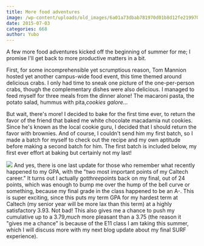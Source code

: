 ```yaml
---
title: More food adventures
image: /wp-content/uploads/old_images/6a01a73dbab781970d01b8d12fe219970c-pi.jpg
date: 2015-07-03
categories: 668
author: Yubo
---
```



A few more food adventures kicked off the beginning of summer for me; I promise I'll get back to more productive matters in a bit.

First, for some incomprehensible yet scrumptious reason, Tom Mannion hosted yet another campus-wide food event, this time themed around delicious crabs. I only had time to sneak one picture of the one-per-person crabs, though the complementary dishes were also delicious. I managed to feed myself for three meals from the dinner alone! The macaroni pasta, the potato salad, hummus with pita,*cookies galore*...

But wait, there's more! I decided to bake for the first time ever, to return the favor of the friend that baked me white chocolate macadamia nut cookies. Since he's known as the local cookie guru, I decided that I should return the favor with brownies. And of course, I couldn't send him my first batch, so I made a batch for myself to check out the recipe and my own aptitude before making a second batch for him. The first batch is included below, my first ever effort at baking but certainly not my last!

![](/old_images/caltech_as_it_happens/6a0105349b8251970b01b8d12fe34a970c.jpg)
And yes, there is one last update for those who remember what recently happened to my GPA, with the "two most important points of my Caltech career." It turns out I actually got*three*points back on my final, out of 24 points, which was enough to bump me over the hump of the bell curve or something, because my final grade in the class happened to be an A-. This is super exciting, since this puts my term GPA for my hardest term at Caltech (my senior year will be more lax than this term) at a highly satisfactory 3.93. Not bad! This also gives me a chance to push my cumulative up to a 3.79,*much* more pleasant than a 3.75 (the reason it "gives me a chance" is because of the E11 class I am taking this summer, which I will discuss more with my next blog update about my final SURF experience).

